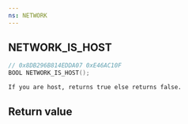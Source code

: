```yaml
---
ns: NETWORK
---
```

## NETWORK_IS_HOST

```c
// 0x8DB296B814EDDA07 0xE46AC10F
BOOL NETWORK_IS_HOST();
```

```
If you are host, returns true else returns false.
```

## Return value
